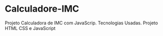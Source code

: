 # Calculadore-IMC
Projeto Calculadora de IMC com JavaScrip.
Tecnologias Usadas.
Projeto HTML CSS e JavaScript
